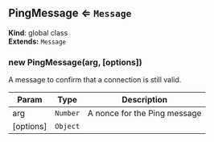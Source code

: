 <a name="PingMessage"></a>
## PingMessage ⇐ <code>Message</code>
**Kind**: global class  
**Extends:** <code>Message</code>  
<a name="new_PingMessage_new"></a>
### new PingMessage(arg, [options])
A message to confirm that a connection is still valid.


| Param | Type | Description |
| --- | --- | --- |
| arg | <code>Number</code> | A nonce for the Ping message |
| [options] | <code>Object</code> |  |

